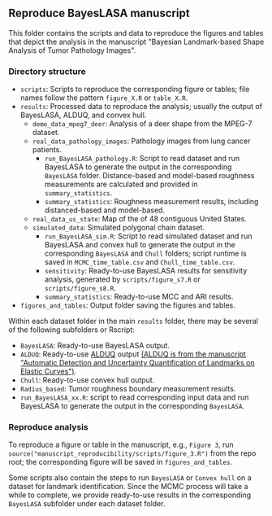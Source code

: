 ## Reproduce BayesLASA manuscript

This folder contains the scripts and data to reproduce the figures and tables that depict the analysis in the manuscript "Bayesian Landmark-based Shape Analysis of Tumor Pathology Images".

### Directory structure

* `scripts`: Scripts to reproduce the corresponding figure or tables; file names follow the pattern `figure_X.R` or `table_X.R`. 
* `results`: Processed data to reproduce the analysis; usually the output of BayesLASA, ALDUQ, and convex hull.
  * `demo_data_mpeg7_deer`: Analysis of a deer shape from the MPEG-7 dataset.
  * `real_data_pathology_images`: Pathology images from lung cancer patients.
    * `run_BayesLASA_pathology.R`: Script to read dataset and run BayesLASA to generate the output in the corresponding `BayesLASA` folder.  Distance-based and model-based roughness measurements are calculated and provided in `summary_statistics`.
    * `summary_statistics`: Roughness measurement results, including distanced-based and model-based.
  * `real_data_us_state`: Map of the of 48 contiguous United States.
  * `simulated_data`: Simulated polygonal chain dataset.
    * `run_BayesLASA_sim.R`: Script to read simulated dataset and run BayesLASA and convex hull to generate the output in the corresponding `BayesLASA` and `Chull` folders; script runtime is saved in `MCMC_time_table.csv` and `Chull_time_table.csv`.
    * `sensitivity`: Ready-to-use BayesLASA results for sensitivity analysis, generated by `scripts/figure_s7.R` or `scripts/figure_s8.R`.
    * `summary_statistics`: Ready-to-use MCC and ARI results.
* `figures_and_tables`: Output folder saving the figures and tables.

Within each dataset folder in the main `results` folder, there may be several of the following subfolders or Rscript:

* `BayesLASA`: Ready-to-use BayesLASA output.
* `ALDUQ`: Ready-to-use [ALDUQ](https://github.com/jd-strait/ALDUQ) output [(ALDUQ is from the manuscript "Automatic Detection and Uncertainty Quantification of Landmarks on Elastic Curves")](https://www.tandfonline.com/doi/full/10.1080/01621459.2018.1527224).
* `Chull`: Ready-to-use convex hull output.
* `Radius_based`: Tumor roughness boundary measurement results.
* `run_BayesLASA_xx.R`: script to read corresponding input data and run BayesLASA to generate the output in the corresponding `BayesLASA`.

### Reproduce analysis

To reproduce a figure or table in the manuscript, e.g., `Figure 3`, run `source("manuscript_reproducibility/scripts/figure_3.R")` from the repo root; the corresponding figure will be saved in `figures_and_tables`.

Some scripts also contain the steps to run `BayesLASA` or `Convex hull` on a dataset for landmark identification. Since the MCMC process will take a while to complete, we provide ready-to-use results in the corresponding `BayesLASA` subfolder under each dataset folder.
